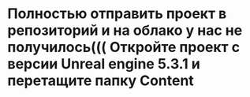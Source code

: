 # Полностью отправить проект в репозиторий и на облако у нас не получилось((( Откройте проект с версии Unreal engine 5.3.1 и перетащите папку Content
